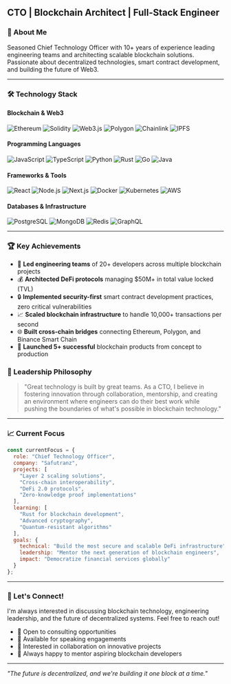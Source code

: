 ## CTO | Blockchain Architect | Full-Stack Engineer

### 🚀 About Me

Seasoned Chief Technology Officer with 10+ years of experience leading engineering teams and architecting scalable blockchain solutions. Passionate about decentralized technologies, smart contract development, and building the future of Web3.

---

### 🛠️ Technology Stack

#### **Blockchain & Web3**
![Ethereum](https://img.shields.io/badge/Ethereum-3C3C3D?style=flat-square&logo=ethereum&logoColor=white)
![Solidity](https://img.shields.io/badge/Solidity-363636?style=flat-square&logo=solidity&logoColor=white)
![Web3.js](https://img.shields.io/badge/Web3.js-F16822?style=flat-square&logo=web3.js&logoColor=white)
![Polygon](https://img.shields.io/badge/Polygon-8247E5?style=flat-square&logo=polygon&logoColor=white)
![Chainlink](https://img.shields.io/badge/Chainlink-375BD2?style=flat-square&logo=chainlink&logoColor=white)
![IPFS](https://img.shields.io/badge/IPFS-65C2CB?style=flat-square&logo=ipfs&logoColor=white)

#### **Programming Languages**
![JavaScript](https://img.shields.io/badge/JavaScript-F7DF1E?style=flat-square&logo=javascript&logoColor=black)
![TypeScript](https://img.shields.io/badge/TypeScript-3178C6?style=flat-square&logo=typescript&logoColor=white)
![Python](https://img.shields.io/badge/Python-3776AB?style=flat-square&logo=python&logoColor=white)
![Rust](https://img.shields.io/badge/Rust-000000?style=flat-square&logo=rust&logoColor=white)
![Go](https://img.shields.io/badge/Go-00ADD8?style=flat-square&logo=go&logoColor=white)
![Java](https://img.shields.io/badge/Java-ED8B00?style=flat-square&logo=java&logoColor=white)

#### **Frameworks & Tools**
![React](https://img.shields.io/badge/React-61DAFB?style=flat-square&logo=react&logoColor=black)
![Node.js](https://img.shields.io/badge/Node.js-339933?style=flat-square&logo=node.js&logoColor=white)
![Next.js](https://img.shields.io/badge/Next.js-000000?style=flat-square&logo=next.js&logoColor=white)
![Docker](https://img.shields.io/badge/Docker-2496ED?style=flat-square&logo=docker&logoColor=white)
![Kubernetes](https://img.shields.io/badge/Kubernetes-326CE5?style=flat-square&logo=kubernetes&logoColor=white)
![AWS](https://img.shields.io/badge/AWS-232F3E?style=flat-square&logo=amazon-aws&logoColor=white)

#### **Databases & Infrastructure**
![PostgreSQL](https://img.shields.io/badge/PostgreSQL-336791?style=flat-square&logo=postgresql&logoColor=white)
![MongoDB](https://img.shields.io/badge/MongoDB-47A248?style=flat-square&logo=mongodb&logoColor=white)
![Redis](https://img.shields.io/badge/Redis-DC382D?style=flat-square&logo=redis&logoColor=white)
![GraphQL](https://img.shields.io/badge/GraphQL-E10098?style=flat-square&logo=graphql&logoColor=white)

---

### 🏆 Key Achievements

- 🚀 **Led engineering teams** of 20+ developers across multiple blockchain projects
- 💰 **Architected DeFi protocols** managing $50M+ in total value locked (TVL)
- 🔒 **Implemented security-first** smart contract development practices, zero critical vulnerabilities
- 📈 **Scaled blockchain infrastructure** to handle 10,000+ transactions per second
- 🌐 **Built cross-chain bridges** connecting Ethereum, Polygon, and Binance Smart Chain
- 🏅 **Launched 5+ successful** blockchain products from concept to production

### 🎯 Leadership Philosophy

> "Great technology is built by great teams. As a CTO, I believe in fostering innovation through collaboration, mentorship, and creating an environment where engineers can do their best work while pushing the boundaries of what's possible in blockchain technology."

---

### 📈 Current Focus

```javascript
const currentFocus = {
  role: "Chief Technology Officer",
  company: "Safutranz",
  projects: [
    "Layer 2 scaling solutions",
    "Cross-chain interoperability",
    "DeFi 2.0 protocols",
    "Zero-knowledge proof implementations"
  ],
  learning: [
    "Rust for blockchain development",
    "Advanced cryptography",
    "Quantum-resistant algorithms"
  ],
  goals: {
    technical: "Build the most secure and scalable DeFi infrastructure",
    leadership: "Mentor the next generation of blockchain engineers",
    impact: "Democratize financial services globally"
  }
};
```

---

### 🤝 Let's Connect!

I'm always interested in discussing blockchain technology, engineering leadership, and the future of decentralized systems. Feel free to reach out!

- 💼 Open to consulting opportunities
- 🎤 Available for speaking engagements
- 🤝 Interested in collaboration on innovative projects
- 📧 Always happy to mentor aspiring blockchain developers

---

*"The future is decentralized, and we're building it one block at a time."*
